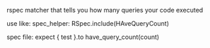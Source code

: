 rspec matcher that tells you how many queries your code executed

use like:
  spec_helper:
    RSpec.include(HAveQueryCount)

  spec file:
    expect { test }.to have_query_count(count)